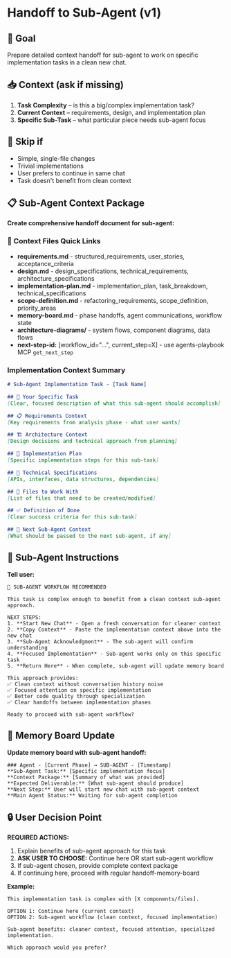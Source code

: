 # Handoff to Sub-Agent (v1)

## 🎯 Goal
Prepare detailed context handoff for sub-agent to work on specific implementation tasks in a clean new chat.

## 📥 Context (ask if missing)
1. **Task Complexity** – is this a big/complex implementation task?
2. **Current Context** – requirements, design, and implementation plan
3. **Specific Sub-Task** – what particular piece needs sub-agent focus

## 🚦 Skip if
- Simple, single-file changes
- Trivial implementations
- User prefers to continue in same chat
- Task doesn't benefit from clean context

## 📋 Sub-Agent Context Package
**Create comprehensive handoff document for sub-agent:**

### 🔗 Context Files Quick Links
- **requirements.md** - structured_requirements, user_stories, acceptance_criteria
- **design.md** - design_specifications, technical_requirements, architecture_specifications
- **implementation-plan.md** - implementation_plan, task_breakdown, technical_specifications
- **scope-definition.md** - refactoring_requirements, scope_definition, priority_areas
- **memory-board.md** - phase handoffs, agent communications, workflow state
- **architecture-diagrams/** - system flows, component diagrams, data flows
- **next-step-id:** [workflow_id="...", current_step=X] - use agents-playbook MCP `get_next_step`

### Implementation Context Summary
```markdown
# Sub-Agent Implementation Task - [Task Name]

## 🎯 Your Specific Task
[Clear, focused description of what this sub-agent should accomplish]

## 📋 Requirements Context
[Key requirements from analysis phase - what user wants]

## 🏗️ Architecture Context  
[Design decisions and technical approach from planning]

## 📝 Implementation Plan
[Specific implementation steps for this sub-task]

## 🔧 Technical Specifications
[APIs, interfaces, data structures, dependencies]

## 📁 Files to Work With
[List of files that need to be created/modified]

## ✅ Definition of Done
[Clear success criteria for this sub-task]

## 🔄 Next Sub-Agent Context
[What should be passed to the next sub-agent, if any]
```

## 🔄 Sub-Agent Instructions
**Tell user:**

```
🤖 SUB-AGENT WORKFLOW RECOMMENDED

This task is complex enough to benefit from a clean context sub-agent approach.

NEXT STEPS:
1. **Start New Chat** - Open a fresh conversation for cleaner context
2. **Copy Context** - Paste the implementation context above into the new chat
3. **Sub-Agent Acknowledgment** - The sub-agent will confirm understanding
4. **Focused Implementation** - Sub-agent works only on this specific task
5. **Return Here** - When complete, sub-agent will update memory board

This approach provides:
✅ Clean context without conversation history noise  
✅ Focused attention on specific implementation
✅ Better code quality through specialization
✅ Clear handoffs between implementation phases

Ready to proceed with sub-agent workflow?
```

## 📝 Memory Board Update
**Update memory board with sub-agent handoff:**

```
### Agent - [Current Phase] → SUB-AGENT - [Timestamp]
**Sub-Agent Task:** [Specific implementation focus]
**Context Package:** [Summary of what was provided]
**Expected Deliverable:** [What sub-agent should produce]
**Next Step:** User will start new chat with sub-agent context
**Main Agent Status:** Waiting for sub-agent completion
```

## 🔒 User Decision Point
**REQUIRED ACTIONS:**
1. Explain benefits of sub-agent approach for this task
2. **ASK USER TO CHOOSE:** Continue here OR start sub-agent workflow  
3. If sub-agent chosen, provide complete context package
4. If continuing here, proceed with regular handoff-memory-board

**Example:**
```
This implementation task is complex with [X components/files]. 

OPTION 1: Continue here (current context)
OPTION 2: Sub-agent workflow (clean context, focused implementation)

Sub-agent benefits: cleaner context, focused attention, specialized implementation.

Which approach would you prefer?
```
